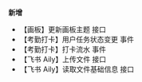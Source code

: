 **新增**

- 【画板】更新画板主题 接口
- 【考勤打卡】用户任务状态变更 事件
- 【考勤打卡】打卡流水 事件
- 【飞书 Aily】上传文件 接口
- 【飞书 Aily】读取文件基础信息 接口
